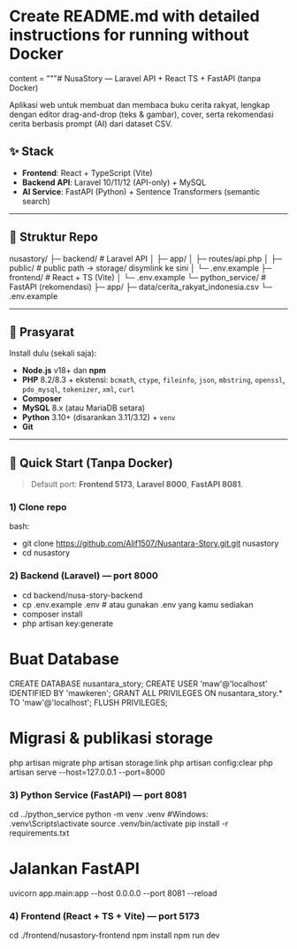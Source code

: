 # Create README.md with detailed instructions for running without Docker
content = """# NusaStory — Laravel API + React TS + FastAPI (tanpa Docker)

Aplikasi web untuk membuat dan membaca buku cerita rakyat, lengkap dengan editor drag-and-drop (teks & gambar), cover, serta rekomendasi cerita berbasis prompt (AI) dari dataset CSV.

## ✨ Stack
- **Frontend**: React + TypeScript (Vite)  
- **Backend API**: Laravel 10/11/12 (API-only) + MySQL  
- **AI Service**: FastAPI (Python) + Sentence Transformers (semantic search)

---

## 📁 Struktur Repo

nusastory/
├─ backend/ # Laravel API
│ ├─ app/
│ ├─ routes/api.php
│ ├─ public/ # public path -> storage/ disymlink ke sini
│ └─ .env.example
├─ frontend/ # React + TS (Vite)
│ └─ .env.example
└─ python_service/ # FastAPI (rekomendasi)
├─ app/
├─ data/cerita_rakyat_indonesia.csv
└─ .env.example


---

## 🧰 Prasyarat
Install dulu (sekali saja):
- **Node.js** v18+ dan **npm**
- **PHP** 8.2/8.3 + ekstensi: `bcmath`, `ctype`, `fileinfo`, `json`, `mbstring`, `openssl`, `pdo_mysql`, `tokenizer`, `xml`, `curl`
- **Composer**
- **MySQL** 8.x (atau MariaDB setara)
- **Python** 3.10+ (disarankan 3.11/3.12) + `venv`
- **Git**

---

## 🚀 Quick Start (Tanpa Docker)

> Default port: **Frontend 5173**, **Laravel 8000**, **FastAPI 8081**.

### 1) Clone repo
bash:
- git clone https://github.com/Alif1507/Nusantara-Story.git.git nusastory
- cd nusastory

### 2) Backend (Laravel) — port 8000

- cd backend/nusa-story-backend
- cp .env.example .env    # atau gunakan .env yang kamu sediakan
- composer install
- php artisan key:generate


# Buat Database

CREATE DATABASE nusantara_story;
CREATE USER 'maw'@'localhost' IDENTIFIED BY 'mawkeren';
GRANT ALL PRIVILEGES ON nusantara_story.* TO 'maw'@'localhost';
FLUSH PRIVILEGES;

# Migrasi & publikasi storage

php artisan migrate
php artisan storage:link
php artisan config:clear
php artisan serve --host=127.0.0.1 --port=8000


### 3) Python Service (FastAPI) — port 8081

cd ../python_service
python -m venv .venv
#Windows: .venv\\Scripts\\activate
source .venv/bin/activate
pip install -r requirements.txt

# Jalankan FastAPI

uvicorn app.main:app --host 0.0.0.0 --port 8081 --reload

### 4) Frontend (React + TS + Vite) — port 5173

cd ./frontend/nusastory-frontend
npm install
npm run dev